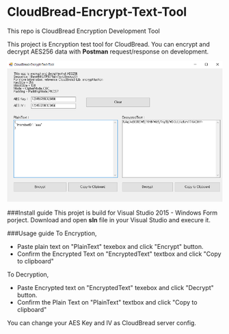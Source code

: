 # CloudBread-Encrypt-Text-Tool
This repo is CloudBread Encryption Development Tool

This project is Encryption test tool for CloudBread. You can encrypt and decrypt AES256 data with **Postman** request/response on development.

![Image](image.png)

###Install guide
This projet is build for Visual Studio 2015 - Windows Form porject. Download and open **sln** file in your Visual Studio and execure it.

###Usage guide
To Encryption,
- Paste plain text on "PlainText" texebox and click "Encrypt" button.
- Confirm the Encrypted Text on "EncryptedText" textbox and click "Copy to clipboard"

To Decryption,
- Paste Encrypted text on "EncryptedText" texebox and click "Decrypt" button.
- Confirm the Plain Text on "PlainText" textbox and click "Copy to clipboard"

You can change your AES Key and IV as CloudBread server config.


